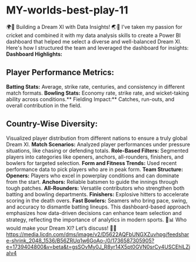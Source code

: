 # MY-worlds-best-play-11
🌍🏏 Building a Dream XI with Data Insights! 🌏🏏
I’ve taken my passion for cricket and combined it with my data analysis skills to create a Power BI dashboard that helped me select a diverse and well-balanced Dream XI. Here's how I structured the team and leveraged the dashboard for insights:
**Dashboard Highlights:**
## Player Performance Metrics:
**Batting Stats:** Average, strike rate, centuries, and consistency in different match formats.
****Bowling Stats:**** Economy rate, strike rate, and wicket-taking ability across conditions.**
Fielding Impact:** Catches, run-outs, and overall contribution in the field.
## Country-Wise Diversity:
Visualized player distribution from different nations to ensure a truly global Dream XI.
**Match Scenarios:**
Analyzed player performances under pressure situations, like chasing or defending totals.
**Role-Based Filters:**
Segmented players into categories like openers, anchors, all-rounders, finishers, and bowlers for targeted selection.
**Form and Fitness Trends:**
Used recent performance data to pick players who are in peak form.
**Team Structure:**
**Openers:** Players who excel in powerplay conditions and can dominate from the start.
**Anchors:** Reliable batsmen to guide the innings through tough patches.
**All-Rounders:** Versatile contributors who strengthen both batting and bowling departments.
**Finishers:** Explosive hitters to accelerate scoring in the death overs.
**Fast Bowlers:** Seamers who bring pace, swing, and accuracy to dismantle batting lineups.
This dashboard-based approach emphasizes how data-driven decisions can enhance team selection and strategy, reflecting the importance of analytics in modern sports. 🏏📊
Who would make your Dream XI? Let’s discuss! 🤔💬
https://media.licdn.com/dms/image/v2/D5622AQFbUNGXZuvhpg/feedshare-shrink_2048_1536/B56ZRUq1w6GoAo-/0/1736587305905?e=1739404800&v=beta&t=gsSOvMy0J_R8yr14X5pt0GVN0srCy4USCEhlLZjaIv4
